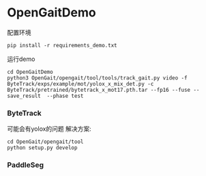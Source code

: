 # OpenGaitDemo

配置环境
```
pip install -r requirements_demo.txt
```



运行demo
```
cd OpenGaitDemo
python3 OpenGait/opengait/tool/tools/track_gait.py video -f ByteTrack/exps/example/mot/yolox_x_mix_det.py -c ByteTrack/pretrained/bytetrack_x_mot17.pth.tar --fp16 --fuse --save_result  --phase test
```



### ByteTrack
可能会有yolox的问题
解决方案:
```
cd OpenGait/opengait/tool
python setup.py develop

```

### PaddleSeg
